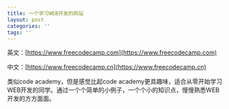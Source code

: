 ```yaml
---
title: 一个学习WEB开发的网站
layout: post
categories: ''
tags: ''
---
```

英文：[https://www.freecodecamp.com](https://www.freecodecamp.com)

中文：[https://www.freecodecamp.cn](https://www.freecodecamp.cn)

类似code academy，但是感觉比起code academy更具趣味，适合从零开始学习WEB开发的同学。通过一个个简单的小例子，一个个小的知识点，慢慢熟悉WEB开发的方方面面。